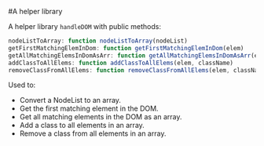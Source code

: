 #A helper library

A helper library `handleDOM` with public methods:

```javascript
nodeListToArray: function nodeListToArray(nodeList)
getFirstMatchingElemInDom: function getFirstMatchingElemInDom(elem)
getAllMatchingElemsInDomAsArr: function getAllMatchingElemsInDomAsArr(elem)
addClassToAllElems: function addClassToAllElems(elem, className)
removeClassFromAllElems: function removeClassFromAllElems(elem, className)

```

Used to:

- Convert a NodeList to an array.
- Get the first matching element in the DOM.
- Get all matching elements in the DOM as an array.
- Add a class to all elements in an array.
- Remove a class from all elements in an array.
